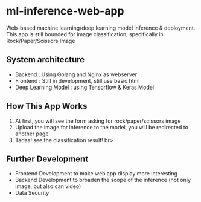 # ml-inference-web-app
Web-based machine learning/deep learning model inference & deployment. <br>
This app is still bounded for image classification, specifically in Rock/Paper/Scissors Image <br>

## System architecture
- Backend : Using Golang and Nginx as webserver <br>
- Frontend : Still in development, still use basic html <br>
- Deep Learning Model : using Tensorflow & Keras Model <br>

## How This App Works
1. At first, you will see the form asking for rock/paper/scissors image <br>
2. Upload the image for inference to the model, you will be redirected to another page <br>
3. Tadaa! see the classification result! br>

## Further Development
- Frontend Development to make web app display more interesting <br>
- Backend Development to broaden the scope of the inference (not only image, but also can video) <br>
- Data Security <br>
